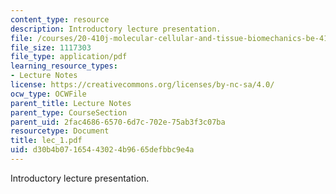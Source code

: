 ```yaml
---
content_type: resource
description: Introductory lecture presentation.
file: /courses/20-410j-molecular-cellular-and-tissue-biomechanics-be-410j-spring-2003/d30b4b07165443024b9665defbbc9e4a_lec_1.pdf
file_size: 1117303
file_type: application/pdf
learning_resource_types:
- Lecture Notes
license: https://creativecommons.org/licenses/by-nc-sa/4.0/
ocw_type: OCWFile
parent_title: Lecture Notes
parent_type: CourseSection
parent_uid: 2fac4686-6570-6d7c-702e-75ab3f3c07ba
resourcetype: Document
title: lec_1.pdf
uid: d30b4b07-1654-4302-4b96-65defbbc9e4a
---
```

Introductory lecture presentation.